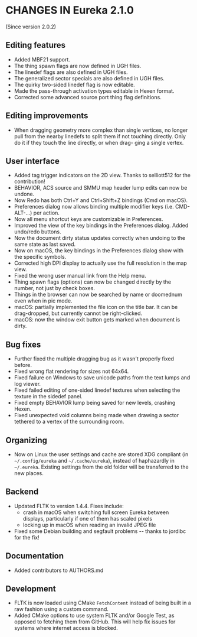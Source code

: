 # CHANGES IN Eureka 2.1.0

(Since version 2.0.2)

## Editing features

* Added MBF21 support.
* The thing spawn flags are now defined in UGH files.
* The linedef flags are also defined in UGH files.
* The generalized sector specials are also defined in UGH files.
* The quirky two-sided linedef flag is now editable.
* Made the pass-through activation types editable in Hexen format.
* Corrected some advanced source port thing flag definitions.

## Editing improvements

* When dragging geometry more complex than single vertices, no longer pull from the nearby linedefs
  to split them if not touching directly. Only do it if they touch the line directly, or when drag-
  ging a single vertex.

## User interface

* Added tag trigger indicators on the 2D view. Thanks to selliott512 for the contribution!
* BEHAVIOR, ACS source and SMMU map header lump edits can now be undone.
* Now Redo has both Ctrl+Y and Ctrl+Shift+Z bindings (Cmd on macOS).
* Preferences dialog now allows binding multiple modifier keys (i.e. CMD-ALT-...) per action.
* Now all menu shortcut keys are customizable in Preferences.
* Improved the view of the key bindings in the Preferences dialog. Added undo/redo buttons.
* Now the document dirty status updates correctly when undoing to the same state as last saved.
* Now on macOS, the key bindings in the Preferences dialog show with the specific symbols.
* Corrected high DPI display to actually use the full resolution in the map view.
* Fixed the wrong user manual link from the Help menu.
* Thing spawn flags (options) can now be changed directly by the number, not just by check boxes.
* Things in the browser can now be searched by name or doomednum even when in pic mode.
* macOS: partially implemented the file icon on the title bar. It can be drag-dropped, but currently
  cannot be right-clicked.
* macOS: now the window exit button gets marked when document is dirty.

## Bug fixes

* Further fixed the multiple dragging bug as it wasn't properly fixed before.
* Fixed wrong flat rendering for sizes not 64x64.
* Fixed failure on Windows to save unicode paths from the text lumps and log viewer.
* Fixed failed editing of one-sided linedef textures when selecting the texture in the sidedef panel.
* Fixed empty BEHAVIOR lump being saved for new levels, crashing Hexen.
* Fixed unexpected void columns being made when drawing a sector tethered to a vertex of the surrounding room.

## Organizing

* Now on Linux the user settings and cache are stored XDG compliant (in `~/.config/eureka` and
  `~/.cache/eureka`), instead of haphazardly in `~/.eureka`. Existing settings from the old folder
  will be transferred to the new places.

## Backend

* Updated FLTK to version 1.4.4. Fixes include:
  - crash in macOS when switching full screen Eureka between displays, particularly if one of them
    has scaled pixels
  - locking up in macOS when reading an invalid JPEG file
* Fixed some Debian building and segfault problems -- thanks to jordibc for the fix!

## Documentation

* Added contributors to AUTHORS.md

## Development

* FLTK is now loaded using CMake `FetchContent` instead of being built in a raw fashion using a
  custom command.
* Added CMake options to use system FLTK and/or Google Test, as opposed to fetching them from
  GitHub. This will help fix issues for systems where internet access is blocked.
